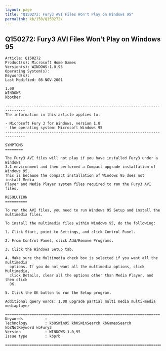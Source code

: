 ```yaml
---
layout: page
title: "Q150272: Fury3 AVI Files Won't Play on Windows 95"
permalink: kb/150/Q150272/
---
```


## Q150272: Fury3 AVI Files Won't Play on Windows 95

	Article: Q150272
	Product(s): Microsoft Home Games
	Version(s): WINDOWS:1.0,95
	Operating System(s): 
	Keyword(s): 
	Last Modified: 08-NOV-2001
	
	1.00
	WINDOWS
	kbother
	
	-------------------------------------------------------------------------------
	The information in this article applies to:
	
	- Microsoft Fury 3 for Windows, version 1.0 
	- the operating system: Microsoft Windows 95 
	-------------------------------------------------------------------------------
	
	SYMPTOMS
	========
	
	The Fury3 AVI files will not play if you have installed Fury3 under a Windows
	3.1 environment and then performed a Compact upgrade installation of Windows 95.
	This is because the compact installation of Windows 95 does not install Media
	Player and Media Player system files required to run the Fury3 AVI files.
	
	RESOLUTION
	==========
	
	To run the AVI files, you need to run Windows 95 Setup and install the
	multimedia files.
	
	To install the multimedia files within Windows 95, do the following:
	
	1. Click Start, point to Settings, and click Control Panel.
	
	2. From Control Panel, click Add/Remove Programs.
	
	3. Click the Windows Setup tab.
	
	4. Make sure the Multimedia check box is selected if you want all the multimedia
	  options. If you do not want all the multimedia options, click Multimedia,
	  click Details, clear all the options other than Media Player, and then click
	  OK.
	
	5. Click the OK button to run the Setup program.
	
	Additional query words: 1.00 upgrade partial multi media multi-media mediaplayer
	
	======================================================================
	Keywords          :  
	Technology        : kbOSWin95 kbOSWinSearch kbGamesSearch kbZNotKeyword kbFury3
	Version           : WINDOWS:1.0,95
	Issue type        : kbprb
	
	=============================================================================
	
